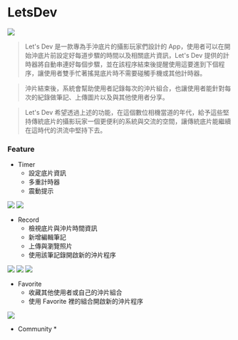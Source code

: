 # LetsDev

![](https://cloud.githubusercontent.com/assets/12083776/25850124/acf02fa4-34f3-11e7-9c44-fd715d42e3d1.png)

>Let's Dev 是一款專為手沖底片的攝影玩家們設計的 App，使用者可以在開始沖底片前設定好每道步驟的時間以及相關底片資訊，Let's Dev 提供的計時器將自動串連好每個步驟，並在該程序結束後提醒使用這要進到下個程序，讓使用者雙手忙著搖晃底片時不需要碰觸手機或其他計時器。

>沖片結束後，系統會幫助使用者記錄每次的沖片組合，也讓使用者能針對每次的紀錄做筆記、上傳圖片以及與其他使用者分享。

>Let's Dev 希望透過上述的功能，在這個數位相機當道的年代，給予這些堅持傳統底片的攝影玩家一個更便利的系統與交流的空間，讓傳統底片能繼續在這時代的洪流中堅持下去。

### Feature
* Timer
  * 設定底片資訊
  * 多重計時器
  * 震動提示

![](https://cloud.githubusercontent.com/assets/12083776/25850127/ae1a20f6-34f3-11e7-8c82-815f16b63bd7.png)
![](https://cloud.githubusercontent.com/assets/12083776/25850236/14b651d6-34f4-11e7-87ad-16c0002f90fc.png)

* Record
  * 檢視底片與沖片時間資訊
  * 新增編輯筆記
  * 上傳與瀏覽照片
  * 使用該筆記錄開啟新的沖片程序

![](https://cloud.githubusercontent.com/assets/12083776/25850129/af54e938-34f3-11e7-9dbc-311e50e23319.png)
![](https://cloud.githubusercontent.com/assets/12083776/25850429/cf28ec54-34f4-11e7-874c-a26c75e3e2b2.png)
![](https://cloud.githubusercontent.com/assets/12083776/25850820/5edfd9f6-34f6-11e7-8c2d-33fd04e4a23e.png)

* Favorite
  * 收藏其他使用者或自己的沖片組合
  * 使用 Favorite 裡的組合開啟新的沖片程序

![](https://cloud.githubusercontent.com/assets/12083776/25850136/b3e679f8-34f3-11e7-86cf-9378d1facd38.png)

* Community
  *
